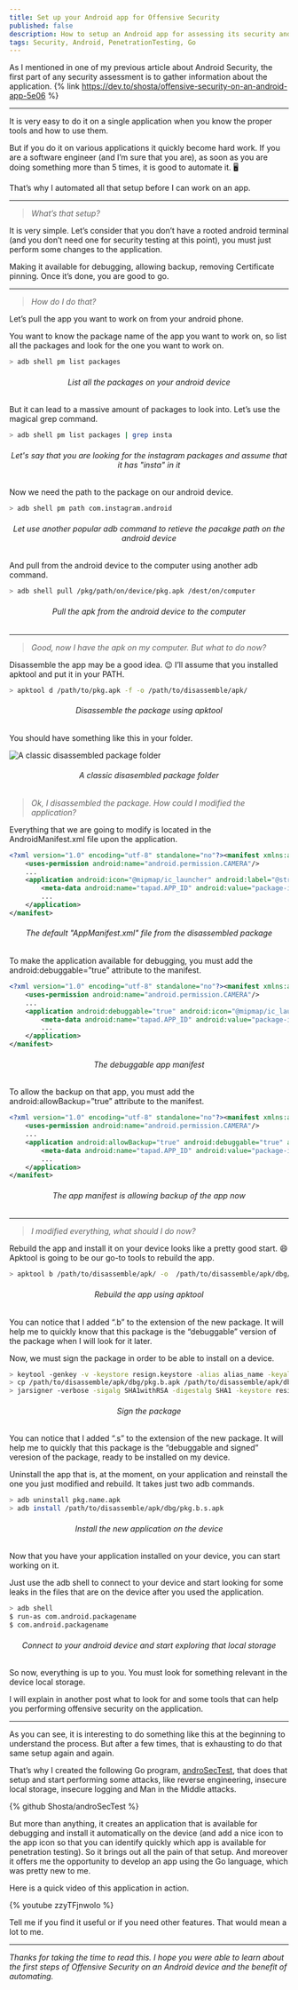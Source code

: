 ```yaml
---
title: Set up your Android app for Offensive Security
published: false
description: How to setup an Android app for assessing its security and start to perform some security testing on it.
tags: Security, Android, PenetrationTesting, Go
---
```


As I mentioned in one of my previous article about Android Security, the first part of any security assessment is to gather information about the application.
{% link https://dev.to/shosta/offensive-security-on-an-android-app-5e06 %}

----

It is very easy to do it on a single application when you know the proper tools and how to use them.

But if you do it on various applications it quickly become hard work.
If you are a software engineer (and I’m sure that you are), as soon as you are doing something more than 5 times, it is good to automate it. 🖥

That’s why I automated all that setup before I can work on an app.

----

> *What’s that setup?*

It is very simple. Let’s consider that you don’t have a rooted android terminal (and you don’t need one for security testing at this point), you must just perform some changes to the application.

Making it available for debugging, allowing backup, removing Certificate pinning.
Once it’s done, you are good to go.

----

> *How do I do that?*

Let’s pull the app you want to work on from your android phone.

You want to know the package name of the app you want to work on, so list all the packages and look for the one you want to work on.

```bash
> adb shell pm list packages
```
<center><h6>List all the packages on your android device</h6></center>


But it can lead to a massive amount of packages to look into.
Let’s use the magical grep command.


```bash
> adb shell pm list packages | grep insta
```
<center><h6>Let's say that you are looking for the instagram packages and assume that it has "insta" in it</h6></center>

Now we need the path to the package on our android device.

```bash
> adb shell pm path com.instagram.android
```
<center><h6>Let use another popular adb command to retieve the pacakge path on the android device</h6></center>

And pull from the android device to the computer using another adb command.

```bash
> adb shell pull /pkg/path/on/device/pkg.apk /dest/on/computer
```
<center><h6>Pull the apk from the android device to the computer</h6></center>

----

> *Good, now I have the apk on my computer. But what to do now?*

Disassemble the app may be a good idea. 😉
I’ll assume that you installed apktool and put it in your PATH.

```bash
> apktool d /path/to/pkg.apk -f -o /path/to/disassemble/apk/
```
<center><h6>Disassemble the package using apktool</h6></center>

You should have something like this in your folder.

![A classic disassembled package folder](https://cdn-images-1.medium.com/max/800/1*A2d4BApKHT0cI6KM_Coi2A.png)
<center><h6>A classic disasembled package folder</h6></center>


> *Ok, I disassembled the package. How could I modified the application?*

Everything that we are going to modify is located in the AndroidManifest.xml file upon the application.

```xml
<?xml version="1.0" encoding="utf-8" standalone="no"?><manifest xmlns:android="http://schemas.android.com/apk/res/android" android:installLocation="auto" android:targetSandboxVersion="2" package="com.package">
    <uses-permission android:name="android.permission.CAMERA"/>
    ...
    <application android:icon="@mipmap/ic_launcher" android:label="@string/main_app_name" android:largeHeap="true" android:name="com.android.packagename" android:networkSecurityConfig="@xml/network_security_config" android:supportsRtl="false" android:theme="@style/Theme.App">
        <meta-data android:name="tapad.APP_ID" android:value="package-id-tracker"/>
        ...
    </application>
</manifest>
```
<center><h6>The default "AppManifest.xml" file from the disassembled package</h6></center>


To make the application available for debugging, you must add the android:debuggable=”true” attribute to the manifest.

```xml
<?xml version="1.0" encoding="utf-8" standalone="no"?><manifest xmlns:android="http://schemas.android.com/apk/res/android" android:installLocation="auto" android:targetSandboxVersion="2" package="com.package">
    <uses-permission android:name="android.permission.CAMERA"/>
    ...
    <application android:debuggable="true" android:icon="@mipmap/ic_launcher" android:label="@string/main_app_name" android:largeHeap="true" android:name="com.android.packagename" android:networkSecurityConfig="@xml/network_security_config" android:supportsRtl="false" android:theme="@style/Theme.App">
        <meta-data android:name="tapad.APP_ID" android:value="package-id-tracker"/>
        ...
    </application>
</manifest>
```
<center><h6>The debuggable app manifest</h6></center>

To allow the backup on that app, you must add the android:allowBackup=”true” attribute to the manifest.

```xml
<?xml version="1.0" encoding="utf-8" standalone="no"?><manifest xmlns:android="http://schemas.android.com/apk/res/android" android:installLocation="auto" android:targetSandboxVersion="2" package="com.package">
    <uses-permission android:name="android.permission.CAMERA"/>
    ...
    <application android:allowBackup="true" android:debuggable="true" android:icon="@mipmap/ic_launcher" android:label="@string/main_app_name" android:largeHeap="true" android:name="com.android.packagename" android:networkSecurityConfig="@xml/network_security_config" android:supportsRtl="false" android:theme="@style/Theme.App">
        <meta-data android:name="tapad.APP_ID" android:value="package-id-tracker"/>
        ...
    </application>
</manifest>
```
<center><h6>The app manifest is allowing backup of the app now</h6></center>

----

> *I modified everything, what should I do now?*

Rebuild the app and install it on your device looks like a pretty good start. 😄
Apktool is going to be our go-to tools to rebuild the app. 

```bash
> apktool b /path/to/disassemble/apk/ -o  /path/to/disassemble/apk/dbg/pkg.b.apk
```
<center><h6>Rebuild the app using apktool</h6></center>

You can notice that I added “.b” to the extension of the new package.
It will help me to quickly know that this package is the “debuggable” version of the package when I will look for it later.

Now, we must sign the package in order to be able to install on a device.

```bash
> keytool -genkey -v -keystore resign.keystore -alias alias_name -keyalg RSA -keysize 2048 -validity 10000
> cp /path/to/disassemble/apk/dbg/pkg.b.apk /path/to/disassemble/apk/dbg/pkg.b.s.apk
> jarsigner -verbose -sigalg SHA1withRSA -digestalg SHA1 -keystore resign.keystore /path/to/disassemble/apk/dbg/pkg.b.s.apk alias_name
```
<center><h6>Sign the package</h6></center>

You can notice that I added “.s” to the extension of the new package. It will help me to quickly that this package is the “debuggable and signed” veresion of the package, ready to be installed on my device.

Uninstall the app that is, at the moment, on your application and reinstall the one you just modified and rebuild. It takes just two adb commands.

```bash
> adb uninstall pkg.name.apk
> adb install /path/to/disassemble/apk/dbg/pkg.b.s.apk
```
<center><h6>Install the new application on the device</h6></center>

Now that you have your application installed on your device, you can start working on it.

Just use the adb shell to connect to your device and start looking for some leaks in the files that are on the device after you used the application.

```bash
> adb shell
$ run-as com.android.packagename
$ com.android.packagename 
```
<center><h6>Connect to your android device and start exploring that local storage</h6></center>

So now, everything is up to you. You must look for something relevant in the device local storage.

I will explain in another post what to look for and some tools that can help you performing offensive security on the application.

----

As you can see, it is interesting to do something like this at the beginning to understand the process. 
But after a few times, that is exhausting to do that same setup again and again.

That’s why I created the following Go program, [androSecTest](https://github.com/Shosta/androSecTest), that does that setup and start performing some attacks, like reverse engineering, insecure local storage, insecure logging and Man in the Middle attacks.

{% github Shosta/androSecTest %}

But more than anything, it creates an application that is available for debugging and install it automatically on the device (and add a nice icon to the app icon so that you can identify quickly which app is available for penetration testing). 
So it brings out all the pain of that setup. And moreover it offers me the opportunity to develop an app using the Go language, which was pretty new to me.

Here is a quick video of this application in action.

{% youtube zzyTFjnwolo %}

Tell me if you find it useful or if you need other features. 
That would mean a lot to me. 

----

*Thanks for taking the time to read this. I hope you were able to learn about the first steps of Offensive Security on an Android device and the benefit of automating.*